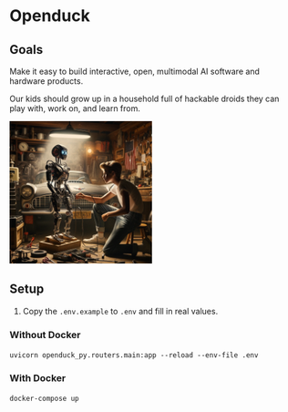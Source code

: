 # Openduck

## Goals

Make it easy to build interactive, open, multimodal AI software and hardware products.

Our kids should grow up in a household full of hackable droids they can play with, work on, and learn from.

<img src="goal.webp" width="250px"/>

## Setup

1. Copy the `.env.example` to `.env` and fill in real values.

### Without Docker

`uvicorn openduck_py.routers.main:app --reload --env-file .env`

### With Docker

`docker-compose up`
